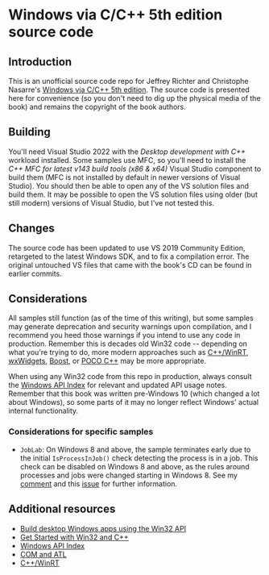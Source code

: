 # Windows via C/C++ 5th edition source code

## Introduction

This is an unofficial source code repo for Jeffrey Richter and Christophe Nasarre's [Windows via C/C++ 5th edition](https://www.amazon.com/Windows-via-softcover-Developer-Reference/dp/0735663777). The source code is presented here for convenience (so you don't need to dig up the physical media of the book) and remains the copyright of the book authors.

## Building

You'll need Visual Studio 2022 with the _Desktop development with C++_ workload installed. Some samples use MFC, so you'll need to install the _C++ MFC for latest v143 build tools (x86 & x64)_ Visual Studio component to build them (MFC is not installed by default in newer versions of Visual Studio). You should then be able to open any of the VS solution files and build them. It may be possible to open the VS solution files using older (but still modern) versions of Visual Studio, but I've not tested this.

## Changes

The source code has been updated to use VS 2019 Community Edition, retargeted to the latest Windows SDK, and to fix a compilation error. The original untouched VS files that came with the book's CD can be found in earlier commits. 

## Considerations

All samples still function (as of the time of this writing), but some samples may generate deprecation and security warnings upon compilation, and I recommend you heed those warnings if you intend to use any code in production. Remember this is decades old Win32 code -- depending on what you're trying to do, more modern approaches such as [C++/WinRT](https://docs.microsoft.com/en-us/archive/msdn-magazine/2017/january/c-introducing-c-winrt), [wxWidgets](https://www.wxwidgets.org/), [Boost](https://www.boost.org/), or [POCO C++](https://pocoproject.org/) may be more appropriate.

When using any Win32 code from this repo in production, always consult the [Windows API Index](https://docs.microsoft.com/en-us/windows/win32/apiindex/windows-api-list) for relevant and updated API usage notes. Remember that this book was written pre-Windows 10 (which changed a lot about Windows), so some parts of it may no longer reflect Windows' actual internal functionality.

### Considerations for specific samples

* `JobLab`: On Windows 8 and above, the sample terminates early due to the initial `IsProcessInJob()` check detecting the process is in a job. This check can be disabled on Windows 8 and above, as the rules around processes and jobs were changed starting in Windows 8. See my [comment](https://github.com/yottaawesome/windows-via-c-cpp/blob/master/src/05-JobLab/JobLab.cpp) and this [issue](https://github.com/yottaawesome/windows-via-c-cpp/issues/1) for further information.

## Additional resources

* [Build desktop Windows apps using the Win32 API](https://docs.microsoft.com/en-us/windows/win32/)
* [Get Started with Win32 and C++](https://docs.microsoft.com/en-us/windows/win32/learnwin32/learn-to-program-for-windows)
* [Windows API Index](https://docs.microsoft.com/en-us/windows/win32/apiindex/windows-api-list)
* [COM and ATL](https://docs.microsoft.com/en-us/cpp/atl/introduction-to-com-and-atl?view=msvc-160)
* [C++/WinRT](https://docs.microsoft.com/en-us/windows/uwp/cpp-and-winrt-apis/)
